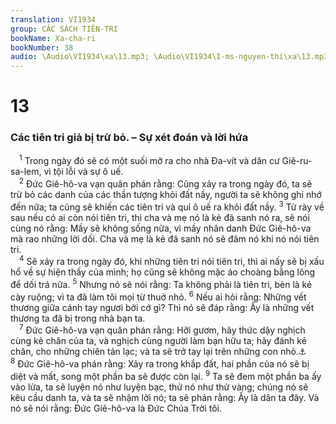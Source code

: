 ```yaml
---
translation: VI1934
group: CÁC SÁCH TIÊN-TRI
bookName: Xa-cha-ri 
bookNumber: 38
audio: \Audio\VI1934\xa\13.mp3; \Audio\VI1934\1-ms-nguyen-thi\xa\13.mp3
---
```


<div class="title"><h1>13</h1><h3>Các tiên tri giả bị trừ bỏ. – Sự xét đoán và lời hứa</h3></div>
<span class="verse xa_13_1"> <sup>1</sup> Trong ngày đó sẽ có một suối mở ra cho nhà Đa-vít và dân cư Giê-ru-sa-lem, vì tội lỗi và sự ô uế. <br/></span>
<span class="verse xa_13_2"> <sup>2</sup> Đức Giê-hô-va vạn quân phán rằng: Cũng xảy ra trong ngày đó, ta sẽ trừ bỏ các danh của các thần tượng khỏi đất nầy, người ta sẽ không ghi nhớ đến nữa; ta cũng sẽ khiến các tiên tri và quỉ ô uế ra khỏi đất nầy. </span>
<span class="verse xa_13_3"><sup>3</sup> Từ rày về sau nếu có ai còn nói tiên tri, thì cha và mẹ nó là kẻ đã sanh nó ra, sẽ nói cùng nó rằng: Mầy sẽ không sống nữa, vì mầy nhân danh Đức Giê-hô-va mà rao những lời dối. Cha và mẹ là kẻ đã sanh nó sẽ đâm nó khi nó nói tiên tri. <br/></span>
<span class="verse xa_13_4"> <sup>4</sup> Sẽ xảy ra trong ngày đó, khi những tiên tri nói tiên tri, thì ai nấy sẽ bị xấu hổ về sự hiện thấy của mình; họ cũng sẽ không mặc áo choàng bằng lông để dối trá nữa. </span>
<span class="verse xa_13_5"><sup>5</sup> Nhưng nó sẽ nói rằng: Ta không phải là tiên tri, bèn là kẻ cày ruộng; vì ta đã làm tôi mọi từ thuở nhỏ. </span>
<span class="verse xa_13_6"><sup>6</sup> Nếu ai hỏi rằng: Những vết thương giữa cánh tay ngươi bởi cớ gì? Thì nó sẽ đáp rằng: Ấy là những vết thương ta đã bị trong nhà bạn ta. <br/></span>
<span class="verse xa_13_7"> <sup>7</sup> Đức Giê-hô-va vạn quân phán rằng: Hỡi gươm, hãy thức dậy nghịch cùng kẻ chăn của ta, và nghịch cùng người làm bạn hữu ta; hãy đánh kẻ chăn, cho những chiên tản lạc; và ta sẽ trở tay lại trên những con nhỏ.<a data-toggle="tooltip" data-placement="bottom" title="Mat 26:31; Mac 14:27">⚓</a></span>
<span class="verse xa_13_8"><sup>8</sup> Đức Giê-hô-va phán rằng: Xảy ra trong khắp đất, hai phần của nó sẽ bị diệt và mất, song một phần ba sẽ được còn lại. </span>
<span class="verse xa_13_9"><sup>9</sup> Ta sẽ đem một phần ba ấy vào lửa, ta sẽ luyện nó như luyện bạc, thử nó như thử vàng; chúng nó sẽ kêu cầu danh ta, và ta sẽ nhậm lời nó; ta sẽ phán rằng: Ấy là dân ta đây. Và nó sẽ nói rằng: Đức Giê-hô-va là Đức Chúa Trời tôi. <br/></span>
